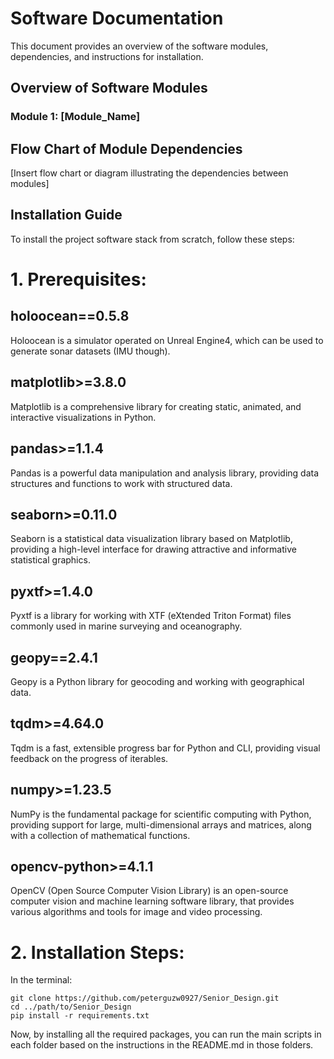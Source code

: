 # Software Documentation

This document provides an overview of the software modules, dependencies, and instructions for installation.

## Overview of Software Modules

### Module 1: [Module_Name]


## Flow Chart of Module Dependencies

[Insert flow chart or diagram illustrating the dependencies between modules]

## Installation Guide

To install the project software stack from scratch, follow these steps:

# 1. **Prerequisites:**

## holoocean==0.5.8
Holoocean is a simulator operated on Unreal Engine4, which can be used to generate sonar datasets (IMU though).

## matplotlib>=3.8.0
Matplotlib is a comprehensive library for creating static, animated, and interactive visualizations in Python.

## pandas>=1.1.4
Pandas is a powerful data manipulation and analysis library, providing data structures and functions to work with structured data.

## seaborn>=0.11.0
Seaborn is a statistical data visualization library based on Matplotlib, providing a high-level interface for drawing attractive and informative statistical graphics.

## pyxtf>=1.4.0
Pyxtf is a library for working with XTF (eXtended Triton Format) files commonly used in marine surveying and oceanography.

## geopy==2.4.1
Geopy is a Python library for geocoding and working with geographical data.

## tqdm>=4.64.0
Tqdm is a fast, extensible progress bar for Python and CLI, providing visual feedback on the progress of iterables.

## numpy>=1.23.5
NumPy is the fundamental package for scientific computing with Python, providing support for large, multi-dimensional arrays and matrices, along with a collection of mathematical functions.

## opencv-python>=4.1.1
OpenCV (Open Source Computer Vision Library) is an open-source computer vision and machine learning software library, that provides various algorithms and tools for image and video processing.

# 2. **Installation Steps:**

In the terminal:

   ```
   git clone https://github.com/peterguzw0927/Senior_Design.git
   cd ../path/to/Senior_Design
   pip install -r requirements.txt
   ```

Now, by installing all the required packages, you can run the main scripts in each folder based on the instructions in the README.md in those folders.
